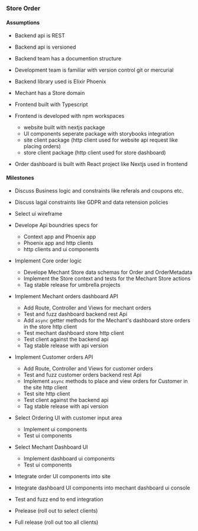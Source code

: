 ### Store Order 

#### Assumptions
- Backend api is REST
- Backend api is versioned
- Backend team has a documention structure
- Development team is familiar with version control git or mercurial
- Backend library used is Elixir Phoenix
- Mechant has a Store domain 
- Frontend built with Typescript
- Frontend is developed with npm workspaces
    - website built with nextjs package
    - UI components seperate package with storybooks integration
    - site client package (http client used for website api request like placing orders)
    - store client package (http client used for store dashboard)

- Order dashboard is built with React project like Nextjs used in frontend

#### Milestones
- Discuss Business logic and constraints like referals and coupons etc.
- Discuss lagal constraints like GDPR and data retension policies
- Select ui wireframe
- Develope Api boundries specs for
    - Context app and Phoenix app
    - Phoenix app and http clients
    - http clients and ui components

- Implement Core order logic
    - Develope Mechant Store data schemas for Order and OrderMetadata
    - Implement the Store context and tests for the Mechant Store actions
    - Tag stable release for umbrella projects

- Implement Mechant orders dashboard API
    - Add Route, Controller and Views for mechant orders
    - Test and fuzz dashboard backend rest Api
    - Add `async` getter methods for the Mechant's dashboard store orders in the store http client
    - Test mechant dashboard store http client
    - Test client against the backend api
    - Tag stable release with api version

- Implement Customer orders API
    - Add Route, Controller and Views for customer orders
    - Test and fuzz customer orders backend rest Api
    - Implement `async` methods to place and view orders for Customer in the site http client
    - Test site http client
    - Test client against the backend api
    - Tag stable release with api version

- Select Ordering UI with customer input area
    - Implement ui components
    - Test ui components
    
- Select Mechant Dashboard UI
    - Implement dashboard ui components
    - Test ui components

- Integrate order UI components into site
- Integrate dashboard UI components into mechant dashboard ui console
- Test and fuzz end to end integration
- Prelease (roll out to select clients)
- Full release (roll out too all clients)

